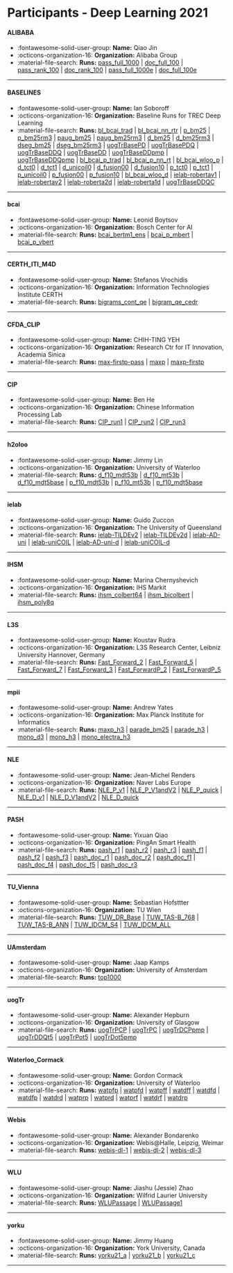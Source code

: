 # Participants - Deep Learning 2021 

#### ALIBABA
 - :fontawesome-solid-user-group: **Name:** Qiao Jin
 - :octicons-organization-16: **Organization:** Alibaba Group
 - :material-file-search: **Runs:** [pass_full_1000](./runs.md#pass_full_1000) | [doc_full_100](./runs.md#doc_full_100) | [pass_rank_100](./runs.md#pass_rank_100) | [doc_rank_100](./runs.md#doc_rank_100) | [pass_full_1000e](./runs.md#pass_full_1000e) | [doc_full_100e](./runs.md#doc_full_100e)

---
#### BASELINES
 - :fontawesome-solid-user-group: **Name:** Ian Soboroff
 - :octicons-organization-16: **Organization:** Baseline Runs for TREC Deep Learning
 - :material-file-search: **Runs:** [bl_bcai_trad](./runs.md#bl_bcai_trad) | [bl_bcai_nn_rtr](./runs.md#bl_bcai_nn_rtr) | [p_bm25](./runs.md#p_bm25) | [p_bm25rm3](./runs.md#p_bm25rm3) | [paug_bm25](./runs.md#paug_bm25) | [paug_bm25rm3](./runs.md#paug_bm25rm3) | [d_bm25](./runs.md#d_bm25) | [d_bm25rm3](./runs.md#d_bm25rm3) | [dseg_bm25](./runs.md#dseg_bm25) | [dseg_bm25rm3](./runs.md#dseg_bm25rm3) | [uogTrBasePD](./runs.md#uogtrbasepd) | [uogTrBasePDQ](./runs.md#uogtrbasepdq) | [uogTrBaseDDQ](./runs.md#uogtrbaseddq) | [uogTrBaseDD](./runs.md#uogtrbasedd) | [uogTrBaseDDpmp](./runs.md#uogtrbaseddpmp) | [uogTrBaseDDQpmp](./runs.md#uogtrbaseddqpmp) | [bl_bcai_p_trad](./runs.md#bl_bcai_p_trad) | [bl_bcai_p_nn_rt](./runs.md#bl_bcai_p_nn_rt) | [bl_bcai_wloo_p](./runs.md#bl_bcai_wloo_p) | [d_tct0](./runs.md#d_tct0) | [d_tct1](./runs.md#d_tct1) | [d_unicoil0](./runs.md#d_unicoil0) | [d_fusion00](./runs.md#d_fusion00) | [d_fusion10](./runs.md#d_fusion10) | [p_tct0](./runs.md#p_tct0) | [p_tct1](./runs.md#p_tct1) | [p_unicoil0](./runs.md#p_unicoil0) | [p_fusion00](./runs.md#p_fusion00) | [p_fusion10](./runs.md#p_fusion10) | [bl_bcai_wloo_d](./runs.md#bl_bcai_wloo_d) | [ielab-robertav1](./runs.md#ielab-robertav1) | [ielab-robertav2](./runs.md#ielab-robertav2) | [ielab-roberta2d](./runs.md#ielab-roberta2d) | [ielab-roberta1d](./runs.md#ielab-roberta1d) | [uogTrBaseDDQC](./runs.md#uogtrbaseddqc)

---
#### bcai
 - :fontawesome-solid-user-group: **Name:** Leonid Boytsov
 - :octicons-organization-16: **Organization:** Bosch Center for AI
 - :material-file-search: **Runs:** [bcai_bertm1_ens](./runs.md#bcai_bertm1_ens) | [bcai_p_mbert](./runs.md#bcai_p_mbert) | [bcai_p_vbert](./runs.md#bcai_p_vbert)

---
#### CERTH_ITI_M4D
 - :fontawesome-solid-user-group: **Name:** Stefanos Vrochidis
 - :octicons-organization-16: **Organization:** Information Technologies Institute CERTH
 - :material-file-search: **Runs:** [bigrams_cont_qe](./runs.md#bigrams_cont_qe) | [bigram_qe_cedr](./runs.md#bigram_qe_cedr)

---
#### CFDA_CLIP
 - :fontawesome-solid-user-group: **Name:** CHIH-TING YEH
 - :octicons-organization-16: **Organization:** Research Ctr for IT Innovation, Academia Sinica
 - :material-file-search: **Runs:** [max-firstp-pass](./runs.md#max-firstp-pass) | [maxp](./runs.md#maxp) | [maxp-firstp](./runs.md#maxp-firstp)

---
#### CIP
 - :fontawesome-solid-user-group: **Name:** Ben He
 - :octicons-organization-16: **Organization:** Chinese Information Processing Lab
 - :material-file-search: **Runs:** [CIP_run1](./runs.md#cip_run1) | [CIP_run2](./runs.md#cip_run2) | [CIP_run3](./runs.md#cip_run3)

---
#### h2oloo
 - :fontawesome-solid-user-group: **Name:** Jimmy Lin
 - :octicons-organization-16: **Organization:** University of Waterloo
 - :material-file-search: **Runs:** [d_f10_mdt53b](./runs.md#d_f10_mdt53b) | [d_f10_mt53b](./runs.md#d_f10_mt53b) | [d_f10_mdt5base](./runs.md#d_f10_mdt5base) | [p_f10_mdt53b](./runs.md#p_f10_mdt53b) | [p_f10_mt53b](./runs.md#p_f10_mt53b) | [p_f10_mdt5base](./runs.md#p_f10_mdt5base)

---
#### ielab
 - :fontawesome-solid-user-group: **Name:** Guido Zuccon
 - :octicons-organization-16: **Organization:** The University of Queensland
 - :material-file-search: **Runs:** [ielab-TILDEv2](./runs.md#ielab-tildev2) | [ielab-TILDEv2d](./runs.md#ielab-tildev2d) | [ielab-AD-uni](./runs.md#ielab-ad-uni) | [ielab-uniCOIL](./runs.md#ielab-unicoil) | [ielab-AD-uni-d](./runs.md#ielab-ad-uni-d) | [ielab-uniCOIL-d](./runs.md#ielab-unicoil-d)

---
#### IHSM
 - :fontawesome-solid-user-group: **Name:** Marina Chernyshevich
 - :octicons-organization-16: **Organization:** IHS Markit
 - :material-file-search: **Runs:** [ihsm_colbert64](./runs.md#ihsm_colbert64) | [ihsm_bicolbert](./runs.md#ihsm_bicolbert) | [ihsm_poly8q](./runs.md#ihsm_poly8q)

---
#### L3S
 - :fontawesome-solid-user-group: **Name:** Koustav Rudra
 - :octicons-organization-16: **Organization:** L3S Research Center, Leibniz University Hannover, Germany
 - :material-file-search: **Runs:** [Fast_Forward_2](./runs.md#fast_forward_2) | [Fast_Forward_5](./runs.md#fast_forward_5) | [Fast_Forward_7](./runs.md#fast_forward_7) | [Fast_Forward_3](./runs.md#fast_forward_3) | [Fast_ForwardP_2](./runs.md#fast_forwardp_2) | [Fast_ForwardP_5](./runs.md#fast_forwardp_5)

---
#### mpii
 - :fontawesome-solid-user-group: **Name:** Andrew Yates
 - :octicons-organization-16: **Organization:** Max Planck Institute for Informatics
 - :material-file-search: **Runs:** [maxp_h3](./runs.md#maxp_h3) | [parade_bm25](./runs.md#parade_bm25) | [parade_h3](./runs.md#parade_h3) | [mono_d3](./runs.md#mono_d3) | [mono_h3](./runs.md#mono_h3) | [mono_electra_h3](./runs.md#mono_electra_h3)

---
#### NLE
 - :fontawesome-solid-user-group: **Name:** Jean-Michel Renders
 - :octicons-organization-16: **Organization:** Naver Labs Europe
 - :material-file-search: **Runs:** [NLE_P_v1](./runs.md#nle_p_v1) | [NLE_P_V1andV2](./runs.md#nle_p_v1andv2) | [NLE_P_quick](./runs.md#nle_p_quick) | [NLE_D_v1](./runs.md#nle_d_v1) | [NLE_D_V1andV2](./runs.md#nle_d_v1andv2) | [NLE_D_quick](./runs.md#nle_d_quick)

---
#### PASH
 - :fontawesome-solid-user-group: **Name:** Yixuan Qiao
 - :octicons-organization-16: **Organization:** PingAn Smart Health
 - :material-file-search: **Runs:** [pash_r1](./runs.md#pash_r1) | [pash_r2](./runs.md#pash_r2) | [pash_r3](./runs.md#pash_r3) | [pash_f1](./runs.md#pash_f1) | [pash_f2](./runs.md#pash_f2) | [pash_f3](./runs.md#pash_f3) | [pash_doc_r1](./runs.md#pash_doc_r1) | [pash_doc_r2](./runs.md#pash_doc_r2) | [pash_doc_f1](./runs.md#pash_doc_f1) | [pash_doc_f4](./runs.md#pash_doc_f4) | [pash_doc_f5](./runs.md#pash_doc_f5) | [pash_doc_r3](./runs.md#pash_doc_r3)

---
#### TU_Vienna
 - :fontawesome-solid-user-group: **Name:** Sebastian Hofsttter
 - :octicons-organization-16: **Organization:** TU Wien
 - :material-file-search: **Runs:** [TUW_DR_Base](./runs.md#tuw_dr_base) | [TUW_TAS-B_768](./runs.md#tuw_tas-b_768) | [TUW_TAS-B_ANN](./runs.md#tuw_tas-b_ann) | [TUW_IDCM_S4](./runs.md#tuw_idcm_s4) | [TUW_IDCM_ALL](./runs.md#tuw_idcm_all)

---
#### UAmsterdam
 - :fontawesome-solid-user-group: **Name:** Jaap Kamps
 - :octicons-organization-16: **Organization:** University of Amsterdam
 - :material-file-search: **Runs:** [top1000](./runs.md#top1000)

---
#### uogTr
 - :fontawesome-solid-user-group: **Name:** Alexander Hepburn
 - :octicons-organization-16: **Organization:** University of Glasgow
 - :material-file-search: **Runs:** [uogTrPCP](./runs.md#uogtrpcp) | [uogTrPC](./runs.md#uogtrpc) | [uogTrDCPpmp](./runs.md#uogtrdcppmp) | [uogTrDDQt5](./runs.md#uogtrddqt5) | [uogTrPot5](./runs.md#uogtrpot5) | [uogTrDot5pmp](./runs.md#uogtrdot5pmp)

---
#### Waterloo_Cormack
 - :fontawesome-solid-user-group: **Name:** Gordon Cormack
 - :octicons-organization-16: **Organization:** University of Waterloo
 - :material-file-search: **Runs:** [watpfp](./runs.md#watpfp) | [watpfd](./runs.md#watpfd) | [watpff](./runs.md#watpff) | [watdff](./runs.md#watdff) | [watdfd](./runs.md#watdfd) | [watdfp](./runs.md#watdfp) | [watdrd](./runs.md#watdrd) | [watprp](./runs.md#watprp) | [watprd](./runs.md#watprd) | [watprf](./runs.md#watprf) | [watdrf](./runs.md#watdrf) | [watdrp](./runs.md#watdrp)

---
#### Webis
 - :fontawesome-solid-user-group: **Name:** Alexander Bondarenko
 - :octicons-organization-16: **Organization:** Webis@Halle, Leipzig, Weimar
 - :material-file-search: **Runs:** [webis-dl-1](./runs.md#webis-dl-1) | [webis-dl-2](./runs.md#webis-dl-2) | [webis-dl-3](./runs.md#webis-dl-3)

---
#### WLU
 - :fontawesome-solid-user-group: **Name:** Jiashu (Jessie) Zhao
 - :octicons-organization-16: **Organization:** Wilfrid Laurier University
 - :material-file-search: **Runs:** [WLUPassage](./runs.md#wlupassage) | [WLUPassage1](./runs.md#wlupassage1)

---
#### yorku
 - :fontawesome-solid-user-group: **Name:** Jimmy Huang
 - :octicons-organization-16: **Organization:** York University, Canada
 - :material-file-search: **Runs:** [yorku21_a](./runs.md#yorku21_a) | [yorku21_b](./runs.md#yorku21_b) | [yorku21_c](./runs.md#yorku21_c)

---
